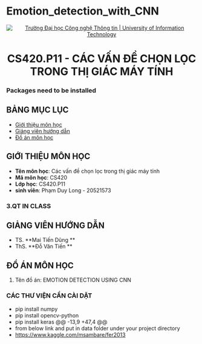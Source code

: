 # Emotion_detection_with_CNN
<p align="center">
  <a href="https://www.uit.edu.vn/" title="Trường Đại học Công nghệ Thông tin" style="border: 5;">
    <img src="https://i.imgur.com/WmMnSRt.png" alt="Trường Đại học Công nghệ Thông tin | University of Information Technology">
  </a>
</p>

<!-- Title -->
<h1 align="center"><b>CS420.P11 - CÁC VẤN ĐỀ CHỌN LỌC TRONG THỊ GIÁC MÁY TÍNH</b></h1>


### Packages need to be installed
## BẢNG MỤC LỤC
* [ Giới thiệu môn học](#gioithieumonhoc)
* [ Giảng viên hướng dẫn](#giangvien)
* [ Đồ án môn học](#doan)
## GIỚI THIỆU MÔN HỌC
<a name="gioithieumonhoc"></a>
* **Tên môn học**: Các vấn đề chọn lọc trong thị giác máy tính
* **Mã môn học**: CS420
* **Lớp học**: CS420.P11
* **sinh viên**: Phạm Duy Long - 20521573
<a name ="QT"></a>
### 3.QT IN CLASS
## GIẢNG VIÊN HƯỚNG DẪN
<a name="giangvien"></a>
* TS. **Mai Tiến Dũng ** 
* ThS. **Đỗ Văn Tiến ** 
## ĐỒ ÁN MÔN HỌC
<a name="doan"></a>
1. Tên đồ án: EMOTION DETECTION USING CNN
### CÁC THƯ VIỆN CẦN CÀI DẶT
- pip install numpy
- pip install opencv-python
- pip install keras
@@ -13,9 +47,4 @@
- from below link and put in data folder under your project directory
- https://www.kaggle.com/msambare/fer2013

